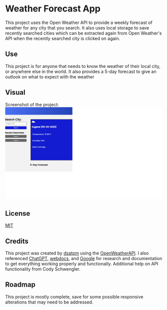# Weather Forecast App

This project uses the Open Weather API to provide a weekly forecast of weather for any city that you search. It also uses local storage to save recently searched cities which can be extracted again from Open Weather's API when the recently searched city is clicked on again.


## Use

This project is for anyone that needs to know the weather of their local city, or anywhere else in the world. It also provides a 5-day forecast to give an outlook on what to expect with the weather


## Visual

Screenshot of the project: <br>
![WeatherApp](./assets/images/screenshot.png)


## License

[MIT](https://choosealicense.com/licenses/mit)


## Credits

This project was created by [dsatpm](https://twitter.com/__dsatpm) using the [OpenWeatherAPI](https://openweathermap.org/api). I also referenced [ChatGPT](https://chat.openai.com), [webdocs](https://developer.mozilla.org), and [Google](https://google.com) for research and documentation to get everything working properly and functionally. Additional help on API functionality from Cody Schwengler.


## Roadmap

This project is mostly complete, save for some possible responsive alterations that may need to be addressed.
